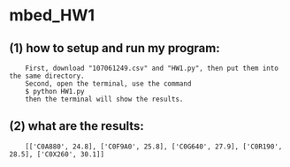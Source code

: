 # mbed_HW1
## (1) how to setup and run my program:
        First, download "107061249.csv" and "HW1.py", then put them into the same directory.
        Second, open the terminal, use the command
        $ python HW1.py
        then the terminal will show the results.   
## (2) what are the results:
        [['C0A880', 24.8], ['C0F9A0', 25.8], ['C0G640', 27.9], ['C0R190', 28.5], ['C0X260', 30.1]]
